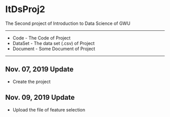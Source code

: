 # ItDsProj2

The Second project of Introduction to Data Science of GWU

---

* Code - The Code of Project
* DataSet - The data set (.csv) of Project
* Document - Some Document of Project

---

## Nov. 07, 2019 Update

* Create the project

## Nov. 09, 2019 Update

* Upload the file of feature selection
